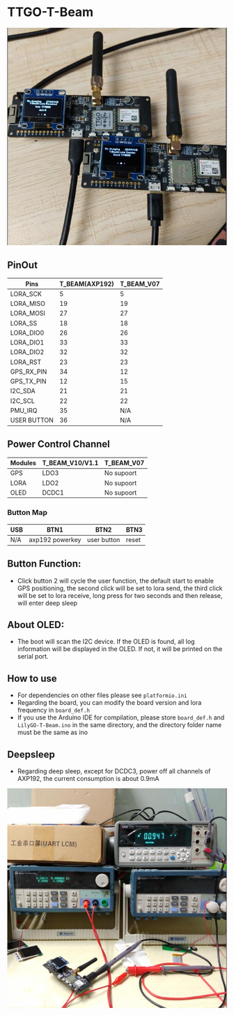 TTGO-T-Beam
=====================

![](image/product.jpg)


## PinOut
| Pins        | T_BEAM(AXP192) | T_BEAM_V07 |
| ----------- | -------------- | ---------- |
| LORA_SCK    | 5              | 5          |
| LORA_MISO   | 19             | 19         |
| LORA_MOSI   | 27             | 27         |
| LORA_SS     | 18             | 18         |
| LORA_DIO0   | 26             | 26         |
| LORA_DIO1   | 33             | 33         |
| LORA_DIO2   | 32             | 32         |
| LORA_RST    | 23             | 23         |
| GPS_RX_PIN  | 34             | 12         |
| GPS_TX_PIN  | 12             | 15         |
| I2C_SDA     | 21             | 21         |
| I2C_SCL     | 22             | 22         |
| PMU_IRQ     | 35             | N/A        |
| USER BUTTON | 36             | N/A        |

## Power Control Channel
| Modules | T_BEAM_V10/V1.1 | T_BEAM_V07 |
| ------- | --------------- | ---------- |
| GPS     | LDO3            | No supoort |
| LORA    | LDO2            | No supoort |
| OLED    | DCDC1           | No supoort |


### Button Map

| USB | BTN1            | BTN2        | BTN3  |
| --- | --------------- | ----------- | ----- |
| N/A | axp192 powerkey | user button | reset |


##  Button Function:
- Click button 2 will cycle the user function, the default start to enable GPS positioning, the second click will be set to lora send, the third click will be set to lora receive, long press for two seconds and then release, will enter deep sleep

## About OLED:
- The boot will scan the I2C device. If the OLED is found, all log information will be displayed in the OLED. If not, it will be printed on the serial port.

## How to use
- For dependencies on other files please see `platformio.ini`
- Regarding the board, you can modify the board version and lora frequency in `board_def.h`
- If you use the Arduino IDE for compilation, please store `board_def.h` and `LilyGO-T-Beam.ino` in the same directory, and the directory folder name must be the same as ino

## Deepsleep
- Regarding deep sleep, except for DCDC3, power off all channels of AXP192, the current consumption is about 0.9mA

![](image/deepsleep.jpg)